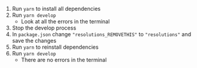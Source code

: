 1. Run `yarn` to install all dependencies
2. Run `yarn develop`
    - Look at all the errors in the terminal
3. Stop the develop process
4. In `package.json` change `"resolutions_REMOVETHIS"` to `"resolutions"` and save the changes
5. Run `yarn` to reinstall dependencies
6. Run `yarn develop`
    - There are no errors in the terminal

